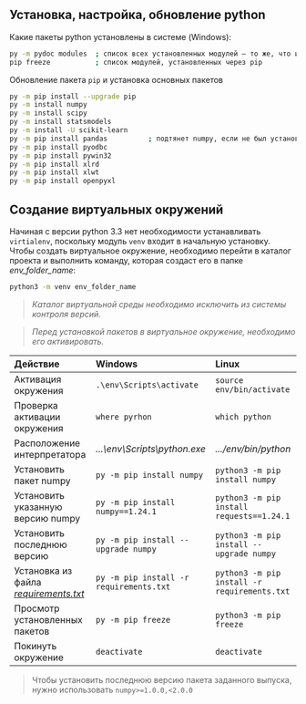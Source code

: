 ## Установка, настройка, обновление python
Какие пакеты python установлены в системе (Windows):
```bash
py -m pydoc modules  ; список всех установленных модулей — то же, что и >>> help("modeles")
pip freeze           ; список модулей, установленных через pip
```
Обновление пакета `pip` и установка основных пакетов
```bash
py -m pip install --upgrade pip
py -m install numpy
py -m install scipy
py -m install statsmodels
py -m install -U scikit-learn
py -m pip install pandas          ; подтянет numpy, если не был установлен
py -m pip install pyodbc
py -m pip install pywin32
py -m pip install xlrd
py -m pip install xlwt
py -m pip install openpyxl
```

## Создание виртуальных окружений
Начиная с версии python 3.3 нет необходимости устанавливать `virtialenv`, поскольку модуль `venv` входит в начальную установку.\
Чтобы создать виртуальное окружение, необходимо перейти в каталог проекта и выполнить команду, которая создаст его в папке *env_folder_name*:
```bash
python3 -m venv env_folder_name
```
>*Каталог виртуальной среды необходимо исключить из системы контроля версий.*

>*Перед установкой пакетов в виртуальное окружение, необходимо его активировать.*

Действие                              | Windows                               | Linux
:--                                   |:--                                    |:--
Активация окружения                   | `.\env\Scripts\activate`              | `source env/bin/activate`
Проверка активации окружения          | `where pyrhon`                        |`which python`
Расположение интерпретатора           | *...\env\Scripts\python.exe*          | *.../env/bin/python*
Установить пакет numpy                |`py -m pip install numpy`              |`python3 -m pip install numpy`
Установить указанную версию numpy     |`py -m pip install numpy==1.24.1`      |`python3 -m pip install requests==1.24.1`
Установить последнюю версию           |`py -m pip install --upgrade numpy`    |`python3 -m pip install --upgrade numpy`
Установка из файла *[requirements.txt](https://pip.pypa.io/en/latest/reference/requirements-file-format/#requirements-file-format)* |`py -m pip install -r requirements.txt`|`python3 -m pip install -r requirements.txt`
Просмотр установленных пакетов        |`py -m pip freeze`                     |`python3 -m pip freeze`
Покинуть окружение                    |`deactivate`                           |`deactivate`

>Чтобы установить последнюю версию пакета заданного выпуска, нужно использовать `numpy>=1.0.0,<2.0.0`

